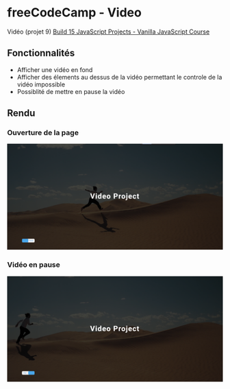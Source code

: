 # freeCodeCamp - Video

Vidéo (projet 9) [Build 15 JavaScript Projects - Vanilla JavaScript Course](https://www.youtube.com/watch?v=3PHXvlpOkf4)

## Fonctionnalités

-   Afficher une vidéo en fond
-   Afficher des élements au dessus de la vidéo permettant le controle de la vidéo impossible
-   Possiblité de mettre en pause la vidéo

## Rendu

### Ouverture de la page

![Ouverture de la page](result/home.png)

### Vidéo en pause

![Image de la page avec la vidéo en pause](result/pause-video.png)
